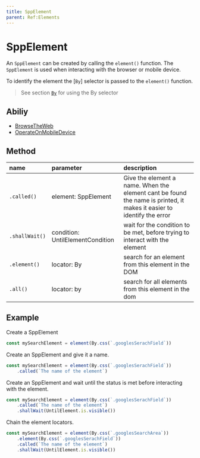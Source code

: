 ```yaml
---
title: SppElement
parent: Ref:Elements
---
```


# SppElement

An `SppElement` can be created by calling the `element()` function.
The `SppElement` is used when interacting with the browser or mobile device.

To identify the element  the [`By`] selector is passed to the `element()` function.

> See section [`By`](LOCATOR.md) for using the By selector

## Abiliy

- [BrowseTheWeb](../abilities/BROWSE_THE_WEB.md)
- [OperateOnMobileDevice](../abilities/OPERATE_ON_MOBILE_DEVICE.md)

## Method

| name           | parameter                        | description                                                                                                           |
| :---           | :---                             | :---                                                                                                                  |
| `.called()`    | element: SppElement              | Give the element a name. When the element cant be found the name is printed, it makes it easier to identify the error |
| `.shallWait()` | condition: UntilElementCondition | wait for the condition to be met, before trying to interact with the element                                          |
| `.element()`   | locator: By                      | search for an element from this element in the DOM                                                                    |
| `.all()`       | locator: by                      | search for all elements from this element in the dom                                                                   |


## Example

Create a SppElement

```typescript
const mySearchElement = element(By.css(`.googlesSerachField`))
```

Create an SppElement and give it a name.

```typescript
const mySearchElement = element(By.css(`.googlesSerachField`))
    .called(`The name of the element`)
```

Create an SppElement and wait until the status is met before interacting with the element.

```typescript
const mySearchElement = element(By.css(`.googlesSerachField`))
    .called(`The name of the element`)
    .shallWait(UntilElement.is.visible())
```

Chain the element locators.

```typescript
const mySearchElement = element(By.css(`.googlesSearchArea`))
    .element(By.css(`.googlesSerachField`))
    .called(`The name of the element`)
    .shallWait(UntilElement.is.visible())
```